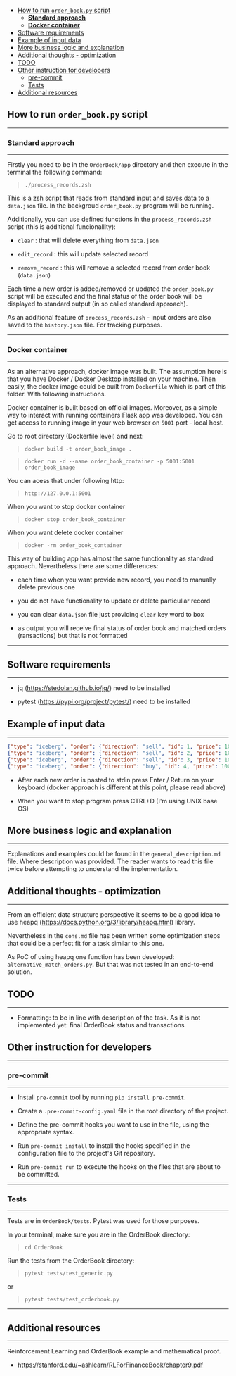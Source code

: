 <!-- TOC -->

- [How to run `order_book.py` script](#how-to-run-order_bookpy-script)
  - [**Standard approach**](#standard-approach)
  - [**Docker container**](#docker-container)
- [Software requirements](#software-requirements)
- [Example of input data](#example-of-input-data)
- [More business logic and explanation](#more-business-logic-and-explanation)
- [Additional thoughts - optimization](#additional-thoughts---optimization)
- [TODO](#todo)
- [Other instruction for developers](#other-instruction-for-developers)
  - [pre-commit](#pre-commit)
  - [Tests](#tests)
- [Additional resources](#additional-resources)

<!-- /TOC -->

## How to run `order_book.py` script

---

### **Standard approach**

---

Firstly you need to be in the `OrderBook/app` directory and then execute in the terminal the following command:

> `./process_records.zsh`

This is a zsh script that reads from standard input and saves data to a `data.json` file. In the backgroud `order_book.py` program will be running.

Additionally, you can use defined functions in the `process_records.zsh` script (this is additional funcionallity):

- `clear` : that will delete everything from `data.json`

- `edit_record` : this will update selected record

- `remove_record` : this will remove a selected record from order book (`data.json`)

Each time a new order is added/removed or updated the `order_book.py` script will be executed and the final status of the order book will be displayed to standard output (in so called standard approach).

As an additional feature of `process_records.zsh` - input orders are also saved to the `history.json` file. For tracking purposes.

---

### **Docker container**

---

As an alternative approach, docker image was built. The assumption here is that you have Docker / Docker Desktop installed on your machine. Then easily, the docker image could be built from `Dockerfile` which is part of this folder. With following instructions.

Docker container is built based on official images. Moreover, as a simple way to interact with running containers Flask app was developed. You can get access to running image in your web browser on `5001` port - local host.

Go to root directory (Dockerfile level) and next:

> `docker build -t order_book_image .`

> `docker run -d --name order_book_container -p 5001:5001 order_book_image`

You can acess that under following http:

> `http://127.0.0.1:5001`

When you want to stop docker container

> `docker stop order_book_container`

When you want delete docker container

> `docker -rm order_book_container`

This way of building app has almost the same functionality as standard approach. Nevertheless there are some differences:

- each time when you want provide new record, you need to manually delete previous one

- you do not have functionality to update or delete particullar record

- you can clear `data.json` file just providing `clear` key word to box

- as output you will receive final status of order book and matched orders (ransactions) but that is not formatted

---

## Software requirements

---

- jq (https://stedolan.github.io/jq/) need to be installed

- pytest (https://pypi.org/project/pytest/) need to be installed

## Example of input data

---

```json
{"type": "iceberg", "order": {"direction": "sell", "id": 1, "price": 100, "quantity": 200,"peak": 100}}
{"type": "iceberg", "order": {"direction": "sell", "id": 2, "price": 100, "quantity": 300,"peak": 100}}
{"type": "iceberg", "order": {"direction": "sell", "id": 3, "price": 100, "quantity": 200,"peak": 100}}
{"type": "iceberg", "order": {"direction": "buy", "id": 4, "price": 100, "quantity": 500,"peak": 100}}
```

- After each new order is pasted to stdin press Enter / Return on your keyboard (docker approach is different at this point, please read above)

- When you want to stop program press CTRL+D (I'm using UNIX base OS)

## More business logic and explanation

---

Explanations and examples could be found in the `general_description.md` file. Where description was provided. The reader wants to read this file twice before attempting to understand the implementation.

## Additional thoughts - optimization

---

From an efficient data structure perspective it seems to be a good idea to use heapq (https://docs.python.org/3/library/heapq.html) library.

Nevertheless in the `cons.md` file has been written some optimization steps that could be a perfect fit for a task similar to this one.

As PoC of using heapq one function has been developed: `alternative_match_orders.py`. But that was not tested in an end-to-end solution.

## TODO

---

- Formatting: to be in line with description of the task. As it is not implemented yet: final OrderBook status and transactions

## Other instruction for developers

---

### pre-commit

---

- Install `pre-commit` tool by running `pip install pre-commit`.

- Create a `.pre-commit-config.yaml` file in the root directory of the project.

- Define the pre-commit hooks you want to use in the file, using the appropriate syntax.

- Run `pre-commit install` to install the hooks specified in the configuration file to the project's Git repository.

- Run `pre-commit run` to execute the hooks on the files that are about to be committed.

---

### Tests

---

Tests are in `OrderBook/tests`. Pytest was used for those purposes.

In your terminal, make sure you are in the OrderBook directory:

> `cd OrderBook`

Run the tests from the OrderBook directory:

> `pytest tests/test_generic.py`

or

> `pytest tests/test_orderbook.py`

---

## Additional resources

---

Reinforcement Learning and OrderBook example and mathematical proof.

- https://stanford.edu/~ashlearn/RLForFinanceBook/chapter9.pdf
